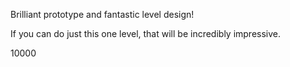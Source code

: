 Brilliant prototype and fantastic level design!

If you can do just this one level, that will be incredibly impressive.

10000
